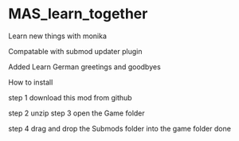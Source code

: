 # MAS_learn_together
Learn new things with monika

Compatable with submod updater plugin

Added Learn German greetings and goodbyes


How to install 

step 1 download this mod from github

step 2 unzip 
step 3 open the Game folder

step 4 drag and drop the Submods folder into the game folder
done
